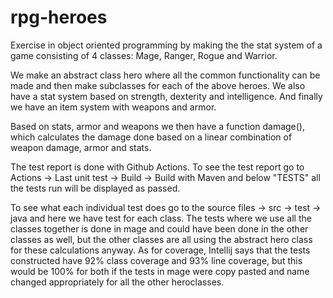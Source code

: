 # rpg-heroes
Exercise in object oriented programming by making the the stat system of a game consisting of 4 classes:
Mage, Ranger, Rogue and Warrior.

We make an abstract class hero where all the common functionality can be made and then make subclasses for each of the above heroes.
We also have a stat system based on strength, dexterity and intelligence.
And finally we have an item system with weapons and armor.

Based on stats, armor and weapons we then have a function damage(), which calculates the damage done based on a linear combination of
weapon damage, armor and stats.

The test report is done with Github Actions.
To see the test report go to Actions -> Last unit test -> Build -> Build with Maven
and below "TESTS" all the tests run will be displayed as passed.

To see what each individual test does go to the source files -> src -> test -> java
and here we have test for each class. The tests where we use all the classes together is done in mage
and could have been done in the other classes as well, but the other classes are all using the abstract hero class for these calculations anyway.
As for coverage, Intellij says that the tests constructed have 92% class coverage and 93% line coverage, but this would be 100% for both if the tests in mage were copy pasted and name changed appropriately for all the other heroclasses.

